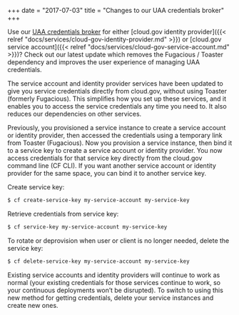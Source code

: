 +++
date = "2017-07-03"
title = "Changes to our UAA credentials broker"
+++

Use our [UAA credentials broker](https://github.com/cloudfoundry-community/uaa-credentials-broker)
for either [cloud.gov identity provider]({{< relref "docs/services/cloud-gov-identity-provider.md" >}})
or [cloud.gov service account]({{< relref "docs/services/cloud-gov-service-account.md" >}})?
Check out our latest update which removes the Fugacious / Toaster dependency and
improves the user experience of managing UAA credentials.
<!--more-->

The service account and identity provider services have been updated to give you service credentials directly from cloud.gov, without using Toaster (formerly Fugacious). This simplifies how you set up these services, and it enables you to access the service credentials any time you need to. It also reduces our dependencies on other services.

Previously, you provisioned a service instance to create a service account or identity provider, then accessed the credentials using a temporary link from Toaster (Fugacious). Now you provision a service instance, then bind it to a service key to create a service account or identity provider. You now access credentials for that service key directly from the cloud.gov command line (CF CLI). If you want another service account or identity provider for the same space, you can bind it to another service key.

Create service key:

```bash
$ cf create-service-key my-service-account my-service-key
```

Retrieve credentials from service key:

```bash
$ cf service-key my-service-account my-service-key
```

To rotate or deprovision when user or client is no longer needed, delete the service key:

```bash
$ cf delete-service-key my-service-account my-service-key
```

Existing service accounts and identity providers will continue to work as normal (your existing credentials for those services continue to work, so your continuous deployments won’t be disrupted). To switch to using this new method for getting credentials, delete your service instances and create new ones.


